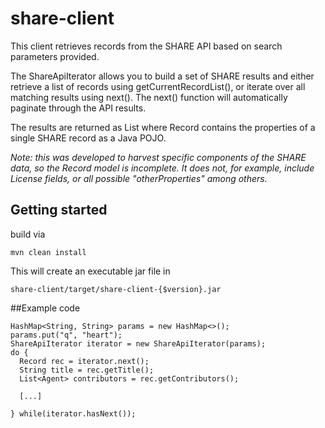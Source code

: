 # share-client
This client retrieves records from the SHARE API based on search parameters provided.

The ShareApiIterator allows you to build a set of SHARE results and  either retrieve a list of records using getCurrentRecordList(), or iterate over all matching results using next().  The next() function will automatically paginate through the API results.

The results are returned as List<Record> where Record contains the properties of a single SHARE record as a Java POJO.

<em>Note: this was developed to harvest specific components of the SHARE data, so the Record model is incomplete. It does not, for example, include License fields, or all possible "otherProperties" among others.</em>

## Getting started
build via 
```
mvn clean install
```
This will create an executable jar file in 
```
share-client/target/share-client-{$version}.jar
```

##Example code
```
HashMap<String, String> params = new HashMap<>();
params.put("q", "heart");
ShareApiIterator iterator = new ShareApiIterator(params);
do {
  Record rec = iterator.next();
  String title = rec.getTitle();
  List<Agent> contributors = rec.getContributors();
  
  [...]

} while(iterator.hasNext());
```


